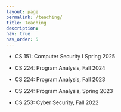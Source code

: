 ```yaml
---
layout: page
permalink: /teaching/
title: Teaching
description:
nav: true
nav_order: 5
---
```

<!-- 
For now, this page is assumed to be a static description of your courses. You can convert it to a collection similar to `_projects/` so that you can have a dedicated page for each course.

Organize your courses by years, topics, or universities, however you like! -->

* CS 151: Computer Security I Spring 2025
  
* CS 224: Program Analysis, Fall 2024
* CS 224: Program Analysis, Fall 2023
* CS 224: Program Analysis, Spring 2023
* CS 253: Cyber Security, Fall 2022
